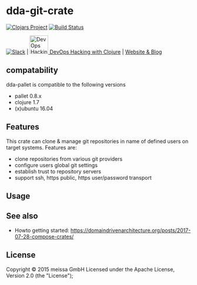 # dda-git-crate

[![Clojars Project](https://img.shields.io/clojars/v/dda/dda-git-crate.svg)](https://clojars.org/dda/dda-git-crate)
[![Build Status](https://travis-ci.org/DomainDrivenArchitecture/dda-git-crate.svg?branch=master)](https://travis-ci.org/DomainDrivenArchitecture/dda-git-crate)

[![Slack](https://img.shields.io/badge/chat-clojurians-green.svg?style=flat)](https://clojurians.slack.com/messages/#dda-pallet/) | [<img src="https://domaindrivenarchitecture.org/img/meetup.svg" width=50 alt="DevOps Hacking with Clojure Meetup"> DevOps Hacking with Clojure](https://www.meetup.com/de-DE/preview/dda-pallet-DevOps-Hacking-with-Clojure) | [Website & Blog](https://domaindrivenarchitecture.org)

## compatability
dda-pallet is compatible to the following versions
 * pallet 0.8.x
 * clojure 1.7
 * (x)ubuntu 16.04

## Features
 This crate can clone & manage git repositories in name of defined users on target systems. Features are:
 * clone repositories from various git providers
 * configure users global git settings
 * establish trust to repository servers
 * support ssh, https public, https user/password transport

## Usage

## See also
* Howto getting started: https://domaindrivenarchitecture.org/posts/2017-07-28-compose-crates/

## License
Copyright © 2015 meissa GmbH
Licensed under the Apache License, Version 2.0 (the "License");
